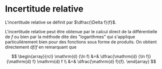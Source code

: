 # Incertitude relative

L'incertitude relative se définit par $\dfrac{\Delta f}{f}$.

 L'incertitude relative peut être
obtenue par le calcul direct de la différentielle de $f$ ou bien par la
méthode dite des \"logarithmes\" qui s'applique particulièrement bien
pour des fonctions sous forme de produits. On obtient directement
$\mathrm{d} f / f$ en remarquant que 

$$
\begin{array}{rcl}
\mathrm{d} (\ln f) &=& \dfrac{\mathrm{d} (\ln f)}{\mathrm{d} f} \mathrm{d} f \\
            &=& \dfrac{\mathrm{d} f}{f}.
\end{array}
$$
